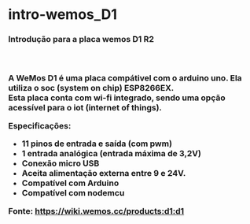 # intro-wemos_D1
<h3>Introdução para a placa wemos D1 R2<h3/>  <br/>
  
A WeMos D1 é uma placa compátivel com o arduino uno. Ela utiliza o soc (system on chip) ESP8266EX. <br/>
Esta placa conta com wi-fi integrado, sendo uma opção acessível para o iot (internet of things).

<strong>Especificações:</strong>
<ul>
<li>11 pinos de entrada e saída (com pwm)</li>  
<li>1 entrada analógica (entrada máxima de 3,2V)</li>  
<li>Conexão micro USB</li>  
<li>Aceita alimentação externa entre 9 e 24V.</li>  
<li>Compatível com Arduino</li>  
<li>Compatível com nodemcu</li>  
</ul>
  
Fonte: https://wiki.wemos.cc/products:d1:d1
